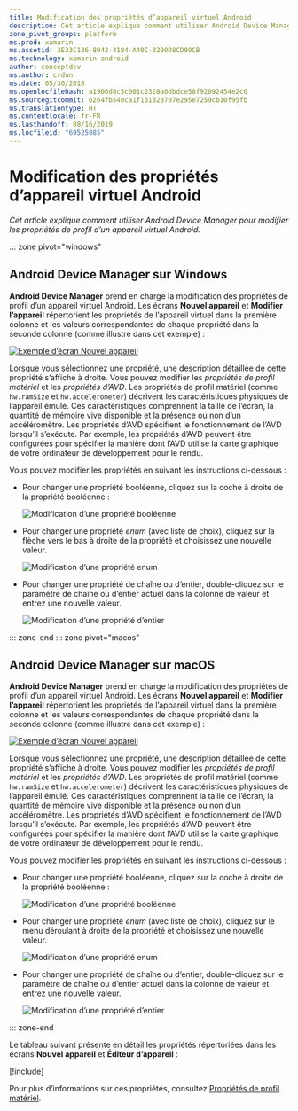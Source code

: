 ```yaml
---
title: Modification des propriétés d’appareil virtuel Android
description: Cet article explique comment utiliser Android Device Manager pour modifier les propriétés de profil d’un appareil virtuel Android.
zone_pivot_groups: platform
ms.prod: xamarin
ms.assetid: 3E33C136-8042-4184-A40C-3200D8CD99CB
ms.technology: xamarin-android
author: conceptdev
ms.author: crdun
ms.date: 05/30/2018
ms.openlocfilehash: a1906d8c5c001c2328a0dbdce58f92092454e2c0
ms.sourcegitcommit: 6264fb540ca1f131328707e295e7259cb10f95fb
ms.translationtype: HT
ms.contentlocale: fr-FR
ms.lasthandoff: 08/16/2019
ms.locfileid: "69525085"
---
```

# <a name="editing-android-virtual-device-properties"></a>Modification des propriétés d’appareil virtuel Android

_Cet article explique comment utiliser Android Device Manager pour modifier les propriétés de profil d’un appareil virtuel Android._

::: zone pivot="windows"

## <a name="android-device-manager-on-windows"></a>Android Device Manager sur Windows

**Android Device Manager** prend en charge la modification des propriétés de profil d’un appareil virtuel Android. Les écrans **Nouvel appareil** et **Modifier l’appareil** répertorient les propriétés de l’appareil virtuel dans la première colonne et les valeurs correspondantes de chaque propriété dans la seconde colonne (comme illustré dans cet exemple) : 

[![Exemple d’écran Nouvel appareil](device-properties-images/win/01-new-device-editor-sml.png)](device-properties-images/win/01-new-device-editor.png#lightbox)

Lorsque vous sélectionnez une propriété, une description détaillée de cette propriété s’affiche à droite. Vous pouvez modifier les *propriétés de profil matériel* et les  *propriétés d’AVD*. Les propriétés de profil matériel (comme `hw.ramSize` et `hw.accelerometer`) décrivent les caractéristiques physiques de l’appareil émulé. Ces caractéristiques comprennent la taille de l’écran, la quantité de mémoire vive disponible et la présence ou non d’un accéléromètre. Les propriétés d’AVD spécifient le fonctionnement de l’AVD lorsqu’il s’exécute. Par exemple, les propriétés d’AVD peuvent être configurées pour spécifier la manière dont l’AVD utilise la carte graphique de votre ordinateur de développement pour le rendu.

Vous pouvez modifier les propriétés en suivant les instructions ci-dessous :

- Pour changer une propriété booléenne, cliquez sur la coche à droite de la propriété booléenne :

    ![Modification d’une propriété booléenne](device-properties-images/win/02-boolean-value.png)

- Pour changer une propriété *enum* (avec liste de choix), cliquez sur la flèche vers le bas à droite de la propriété et choisissez une nouvelle valeur.

    ![Modification d’une propriété enum](device-properties-images/win/04-enum-value.png)

- Pour changer une propriété de chaîne ou d’entier, double-cliquez sur le paramètre de chaîne ou d’entier actuel dans la colonne de valeur et entrez une nouvelle valeur.

    ![Modification d’une propriété d’entier](device-properties-images/win/03-integer-value.png)

::: zone-end
::: zone pivot="macos"

## <a name="android-device-manager-on-macos"></a>Android Device Manager sur macOS

**Android Device Manager** prend en charge la modification des propriétés de profil d’un appareil virtuel Android. Les écrans **Nouvel appareil** et **Modifier l’appareil** répertorient les propriétés de l’appareil virtuel dans la première colonne et les valeurs correspondantes de chaque propriété dans la seconde colonne (comme illustré dans cet exemple) : 

[![Exemple d’écran Nouvel appareil](device-properties-images/mac/01-new-device-editor-sml.png)](device-properties-images/mac/01-new-device-editor.png#lightbox)

Lorsque vous sélectionnez une propriété, une description détaillée de cette propriété s’affiche à droite. Vous pouvez modifier les *propriétés de profil matériel* et les  *propriétés d’AVD*. Les propriétés de profil matériel (comme `hw.ramSize` et `hw.accelerometer`) décrivent les caractéristiques physiques de l’appareil émulé. Ces caractéristiques comprennent la taille de l’écran, la quantité de mémoire vive disponible et la présence ou non d’un accéléromètre. Les propriétés d’AVD spécifient le fonctionnement de l’AVD lorsqu’il s’exécute. Par exemple, les propriétés d’AVD peuvent être configurées pour spécifier la manière dont l’AVD utilise la carte graphique de votre ordinateur de développement pour le rendu.

Vous pouvez modifier les propriétés en suivant les instructions ci-dessous :

- Pour changer une propriété booléenne, cliquez sur la coche à droite de la propriété booléenne :

    ![Modification d’une propriété booléenne](device-properties-images/mac/02-boolean-value.png)

- Pour changer une propriété *enum* (avec liste de choix), cliquez sur le menu déroulant à droite de la propriété et choisissez une nouvelle valeur.

    ![Modification d’une propriété enum](device-properties-images/mac/04-enum-value.png)

- Pour changer une propriété de chaîne ou d’entier, double-cliquez sur le paramètre de chaîne ou d’entier actuel dans la colonne de valeur et entrez une nouvelle valeur.

    ![Modification d’une propriété d’entier](device-properties-images/mac/03-integer-value.png)

::: zone-end

Le tableau suivant présente en détail les propriétés répertoriées dans les écrans **Nouvel appareil** et **Éditeur d’appareil** :

[!include[](~/android/includes/emulator-properties.md)]

Pour plus d’informations sur ces propriétés, consultez [Propriétés de profil matériel](https://developer.android.com/studio/run/managing-avds.html#hpproperties).

